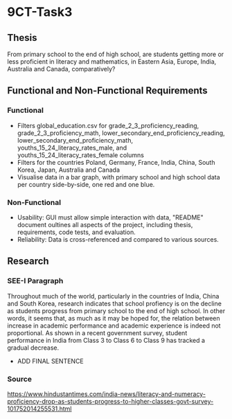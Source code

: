 # 9CT-Task3
## Thesis
From primary school to the end of high school, are students getting more or less proficient in literacy and mathematics, in Eastern Asia, Europe, India, Australia and Canada, comparatively?
## Functional and Non-Functional Requirements
### Functional
- Filters global_education.csv for grade_2_3_proficiency_reading, grade_2_3_proficiency_math, lower_secondary_end_proficiency_reading, lower_secondary_end_proficiency_math, youths_15_24_literacy_rates_male, and youths_15_24_literacy_rates_female columns
- Filters for the countries Poland, Germany, France, India, China, South Korea, Japan, Australia and Canada
- Visualise data in a bar graph, with primary school and high school data per country side-by-side, one red and one blue.
### Non-Functional
- Usability: GUI must allow simple interaction with data, "README" document oultines all aspects of the project, including thesis, requirements, code tests, and evaluation.
- Reliability: Data is cross-referenced and compared to various sources.
## Research
### SEE-I Paragraph
Throughout much of the world, particularly in the countries of India, China and South Korea, research indicates that school profiency is on the decline as students progress from primary school to the end of high school. In other words, it seems that, as much as it may be hoped for, the relation between increase in academic performance and academic experience is indeed not proportional. As shown in a recent government survey, student performance in India from Class 3 to Class 6 to Class 9 has tracked a gradual decrease.

- ADD FINAL SENTENCE
### Source
https://www.hindustantimes.com/india-news/literacy-and-numeracy-proficiency-drop-as-students-progress-to-higher-classes-govt-survey-101752014255531.html 
